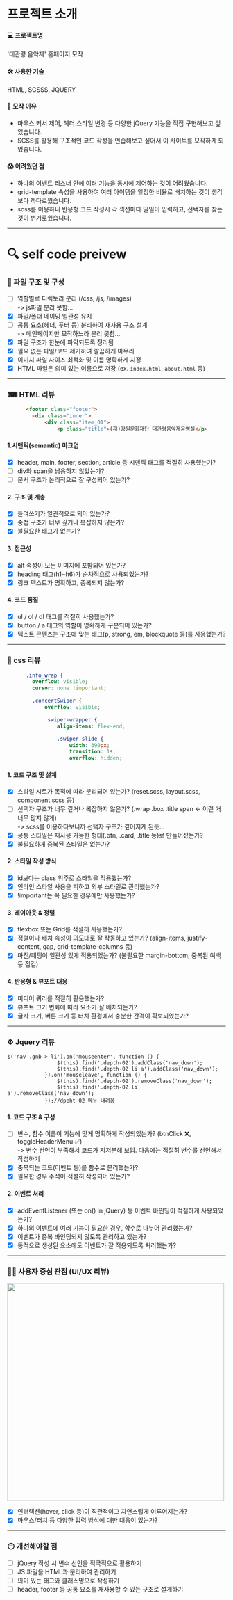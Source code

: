 # 프로젝트 소개
#### 💻 프로젝트명
  '대관령 음악제' 홈페이지 모작

#### 🛠 사용한 기술
  HTML, SCSSS, JQUERY

#### 🎯 모작 이유
  - 마우스 커서 제어, 헤더 스타일 변경 등 다양한 jQuery 기능을 직접 구현해보고 싶었습니다.
  - SCSS를 활용해 구조적인 코드 작성을 연습해보고 싶어서 이 사이트를 모작하게 되었습니다.

#### 😱 어려웠던 점
 - 하나의 이벤트 리스너 안에 여러 기능을 동시에 제어하는 것이 어려웠습니다.
 - grid-template 속성을 사용하여 여러 아이템을 일정한 비율로 배치하는 것이 생각보다 까다로웠습니다.
 - scss를 이용하니 반응형 코드 작성시 각 섹션마다 일일이 입력하고, 선택자를 찾는 것이 번거로웠습니다.

---
# 🔍 self code preivew

### 📁 파일 구조 및 구성
- [ ] 역할별로 디렉토리 분리 (/css, /js, /images) <br>
  -> js파일 분리 못함...
- [x] 파일/폴더 네이밍 일관성 유지
- [ ] 공통 요소(헤더, 푸터 등) 분리하여 재사용 구조 설계 <br>
  -> 메인페이지만 모작하느라 분리 못함...
- [x] 파일 구조가 한눈에 파악되도록 정리됨
- [x] 필요 없는 파일/코드 제거하여 깔끔하게 마무리
- [x] 이미지 파일 사이즈 최적화 및 이름 명확하게 지정
- [x] HTML 파일은 의미 있는 이름으로 저장 (ex. `index.html`, `about.html` 등)

---

### ⌨ HTML 리뷰
```html
      <footer class="footer">
        <div class="inner">
            <div class="item_01">
                <p class="title">(재)강원문화재단 대관령음악제운영실</p>
```
#### 1.시맨틱(semantic) 마크업
- [x] header, main, footer, section, article 등 시맨틱 태그를 적절히 사용했는가?
- [ ] div와 span을 남용하지 않았는가?
- [ ] 문서 구조가 논리적으로 잘 구성되어 있는가?

#### 2. 구조 및 계층
- [x] 들여쓰기가 일관적으로 되어 있는가?
- [x] 중첩 구조가 너무 깊거나 복잡하지 않은가?
- [x] 불필요한 태그가 없는가?

#### 3. 접근성
- [x] alt 속성이 모든 이미지에 포함되어 있는가?
- [x] heading 태그(h1~h6)가 순차적으로 사용되었는가?
- [x] 링크 텍스트가 명확하고, 중복되지 않는가?

#### 4. 코드 품질
- [x] ul / ol / dl 태그를 적절히 사용했는가?
- [x] button / a 태그의 역할이 명확하게 구분되어 있는가?
- [x] 텍스트 콘텐츠는 구조에 맞는 태그(p, strong, em, blockquote 등)를 사용했는가?

---

### 🎨 css 리뷰
```css
      .info_wrap {
        overflow: visible;
        cursor: none !important;

        .concertSwiper {
            overflow: visible;

            .swiper-wrapper {
                align-items: flex-end;

                .swiper-slide {
                    width: 390px;
                    transition: 1s;
                    overflow: hidden;
```
#### 1. 코드 구조 및 설계
- [x] 스타일 시트가 목적에 따라 분리되어 있는가? (reset.scss, layout.scss, component.scss 등)
- [ ] 선택자 구조가 너무 깊거나 복잡하지 않은가? (.wrap .box .title span ← 이런 거 너무 많지 않게) <br>
-> scss를 이용하다보니까 선택자 구조가 깊어지게 된듯...
- [x] 공통 스타일은 재사용 가능한 형태(.btn, .card, .title 등)로 만들어졌는가?
- [x] 불필요하게 중복된 스타일은 없는가?

#### 2. 스타일 작성 방식 
- [x] id보다는 class 위주로 스타일을 적용했는가?
- [x] 인라인 스타일 사용을 피하고 외부 스타일로 관리했는가?
- [x] !important는 꼭 필요한 경우에만 사용했는가?

#### 3. 레이아웃 & 정렬
- [x] flexbox 또는 Grid를 적절히 사용했는가?
- [x] 정렬이나 배치 속성이 의도대로 잘 작동하고 있는가? (align-items, justify-content, gap, grid-template-columns 등)
- [x] 마진/패딩이 일관성 있게 적용되었는가? (불필요한 margin-bottom, 중복된 여백 등 점검)

#### 4. 반응형 & 뷰포트 대응
- [x] 미디어 쿼리를 적절히 활용했는가?
- [x] 뷰포트 크기 변화에 따라 요소가 잘 배치되는가?
- [x] 글자 크기, 버튼 크기 등 터치 환경에서 충분한 간격이 확보되었는가?

---

### ⚙ Jquery 리뷰
```Jquery
$('nav .gnb > li').on('mouseenter', function () {
                $(this).find('.depth-02').addClass('nav_down');
                $(this).find('.depth-02 li a').addClass('nav_down');
            }).on('mouseleave', function () {
                $(this).find('.depth-02').removeClass('nav_down');
                $(this).find('.depth-02 li a').removeClass('nav_down');
            });//dpeht-02 메뉴 내려옴
```
#### 1. 코드 구조 & 구성
- [ ] 변수, 함수 이름이 기능에 맞게 명확하게 작성되었는가? (btnClick ❌, toggleHeaderMenu ✅) <br>
      -> 변수 선언이 부족해서 코드가 지저분해 보임. 다음에는 적절히 변수를 선언해서 작성하기
- [x] 중복되는 코드(이벤트 등)를 함수로 분리했는가?
- [x] 필요한 경우 주석이 적절히 작성되어 있는가?

#### 2. 이벤트 처리
- [x] addEventListener (또는 on() in jQuery) 등 이벤트 바인딩이 적절하게 사용되었는가?
- [x] 하나의 이벤트에 여러 기능이 필요한 경우, 함수로 나누어 관리했는가?
- [x] 이벤트가 중복 바인딩되지 않도록 관리하고 있는가?
- [x] 동적으로 생성된 요소에도 이벤트가 잘 적용되도록 처리했는가?

---

### 🙍‍♂️ 사용자 중심 관점 (UI/UX 리뷰)

<img src="https://github.com/user-attachments/assets/fddf2f78-6f7f-43d0-8b2d-bb2cccd609e2" style="width: 500px;"/>

- [x] 인터랙션(hover, click 등)이 직관적이고 자연스럽게 이루어지는가?
- [x] 마우스/터치 등 다양한 입력 방식에 대한 대응이 있는가?

---

### 😶 개선해야할 점
- [ ] jQuery 작성 시 변수 선언을 적극적으로 활용하기
- [ ] JS 파일을 HTML과 분리하여 관리하기
- [ ] 의미 있는 태그와 클래스명으로 작성하기
- [ ] header, footer 등 공통 요소를 재사용할 수 있는 구조로 설계하기
